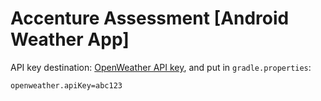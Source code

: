 # Accenture Assessment [Android Weather App]

API key destination: [OpenWeather API key](https://openweathermap.org/), and put in `gradle.properties`:
```
openweather.apiKey=abc123
```
